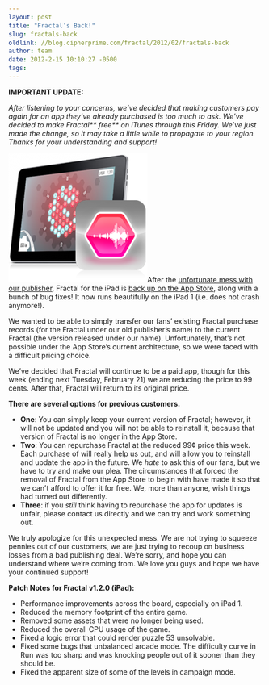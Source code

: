 ```yaml
---
layout: post
title: "Fractal’s Back!"
slug: fractals-back
oldlink: //blog.cipherprime.com/fractal/2012/02/fractals-back
author: team
date: 2012-2-15 10:10:27 -0500
tags: 
---
```


**IMPORTANT UPDATE:**

_After listening to your concerns, we’ve decided that making customers pay again for an app they’ve already purchased is too much to ask. We’ve decided to make Fractal** free** on iTunes through this Friday. We’ve just made the change, so it may take a little while to propagate to your region. Thanks for your understanding and support!_

[![](/img/blog/fractal_ipad_rerelease.png "fractal_ipad_rerelease")](/img/blog/fractal_ipad_rerelease.png)After the [unfortunate mess with our publisher](http://www.cipherprime.com/2012/01/fractal-pulled-from-itunes-app-store/), Fractal for the iPad is [back up on the App Store](http://itunes.apple.com/us/app/fractal-make-blooms-not-war/id498291489?mt=8), along with a bunch of bug fixes! It now runs beautifully on the iPad 1 (i.e. does not crash anymore!).

We wanted to be able to simply transfer our fans’ existing Fractal purchase records (for the Fractal under our old publisher’s name) to the current Fractal (the version released under our name). Unfortunately, that’s not possible under the App Store’s current architecture, so we were faced with a difficult pricing choice.

We’ve decided that Fractal will continue to be a paid app, though for this week (ending next Tuesday, February 21) we are reducing the price to 99 cents. After that, Fractal will return to its original price.

**There are several options for previous customers.**

*   **One**: You can simply keep your current version of Fractal; however, it will not be updated and you will not be able to reinstall it, because that version of Fractal is no longer in the App Store.
*   **Two**: You can repurchase Fractal at the reduced 99¢ price this week. Each purchase of will really help us out, and will allow you to reinstall and update the app in the future. We _hate_ to ask this of our fans, but we have to try and make our plea. The circumstances that forced the removal of Fractal from the App Store to begin with have made it so that we can’t afford to offer it for free. We, more than anyone, wish things had turned out differently.
*   **Three**: if you _still_ think having to repurchase the app for updates is unfair, please contact us directly and we can try and work something out.

We truly apologize for this unexpected mess. We are not trying to squeeze pennies out of our customers, we are just trying to recoup on business losses from a bad publishing deal. We’re sorry, and hope you can understand where we’re coming from. We love you guys and hope we have your continued support!

**Patch Notes for Fractal v1.2.0 (iPad):**

*   Performance improvements across the board, especially on iPad 1.
*   Reduced the memory footprint of the entire game.
*   Removed some assets that were no longer being used.
*   Reduced the overall CPU usage of the game.
*   Fixed a logic error that could render puzzle 53 unsolvable.
*   Fixed some bugs that unbalanced arcade mode. The difficulty curve in Run was too sharp and was knocking people out of it sooner than they should be.
*   Fixed the apparent size of some of the levels in campaign mode.

